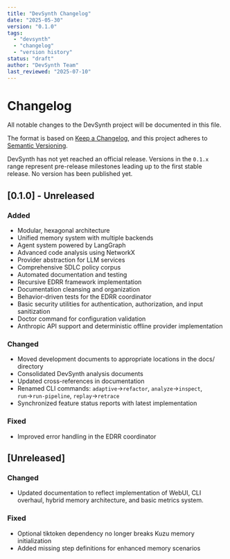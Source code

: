 ```yaml
---
title: "DevSynth Changelog"
date: "2025-05-30"
version: "0.1.0"
tags:
  - "devsynth"
  - "changelog"
  - "version history"
status: "draft"
author: "DevSynth Team"
last_reviewed: "2025-07-10"
---
```


# Changelog

All notable changes to the DevSynth project will be documented in this file.

The format is based on [Keep a Changelog](https://keepachangelog.com/en/1.0.0/),
and this project adheres to [Semantic Versioning](https://semver.org/spec/v2.0.0.html).

DevSynth has not yet reached an official release. Versions in the `0.1.x` range
represent pre-release milestones leading up to the first stable release. No
version has been published yet.

## [0.1.0] - Unreleased

### Added
- Modular, hexagonal architecture
- Unified memory system with multiple backends
- Agent system powered by LangGraph
- Advanced code analysis using NetworkX
- Provider abstraction for LLM services
- Comprehensive SDLC policy corpus
- Automated documentation and testing
- Recursive EDRR framework implementation
- Documentation cleansing and organization
- Behavior-driven tests for the EDRR coordinator
- Basic security utilities for authentication, authorization, and input sanitization
- Doctor command for configuration validation
- Anthropic API support and deterministic offline provider implementation

### Changed
- Moved development documents to appropriate locations in the docs/ directory
- Consolidated DevSynth analysis documents
- Updated cross-references in documentation
- Renamed CLI commands: `adaptive`→`refactor`, `analyze`→`inspect`, `run`→`run-pipeline`, `replay`→`retrace`
- Synchronized feature status reports with latest implementation

### Fixed
- Improved error handling in the EDRR coordinator

## [Unreleased]
### Changed
- Updated documentation to reflect implementation of WebUI, CLI overhaul,
  hybrid memory architecture, and basic metrics system.
### Fixed
- Optional tiktoken dependency no longer breaks Kuzu memory initialization
- Added missing step definitions for enhanced memory scenarios

